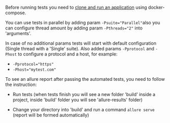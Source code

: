 Before running tests you need to [clone and run an application](https://github.com/PavelMal/PostmanTesting) using docker-compose.

You can use tests in parallel by adding param `-Psuite="Parallel"`also you can configure thread amount by adding param `-Pthreads="2"` into 'arguments'. 

In case of no additional params tests will start with default configuration (Single thread with a 'Single' suite).
Also added params `-Pprotocol` and `-Phost` to configure a protocol and a host, for example: 

 - `-Pprotocol="https"`
 - `-Phost="mytest.com"`

To see an allure report after passing the automated tests, you need to follow the instruction:

 - Run tests (when tests finish you will see a new folder 'build' inside a project, inside 'build' folder you will see 'allure-results' folder) 

 - Change your directory into 'build' and run a command `allure serve` (report will be formed automatically)